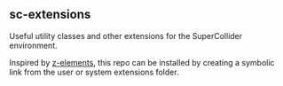 ## sc-extensions

Useful utility classes and other extensions for the SuperCollider environment.

Inspired by [z-elements](https://github.com/catfact/z-elements), this repo can be installed by creating a symbolic 
link from the user or system extensions folder.

